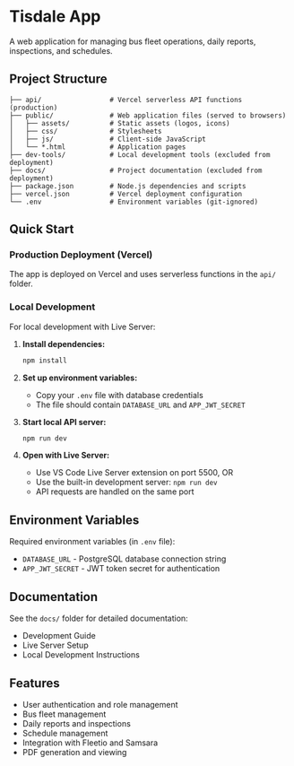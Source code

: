 # Tisdale App

A web application for managing bus fleet operations, daily reports, inspections, and schedules.

## Project Structure

```
├── api/                 # Vercel serverless API functions (production)
├── public/              # Web application files (served to browsers)
│   ├── assets/          # Static assets (logos, icons)
│   ├── css/             # Stylesheets
│   ├── js/              # Client-side JavaScript
│   └── *.html           # Application pages
├── dev-tools/           # Local development tools (excluded from deployment)
├── docs/                # Project documentation (excluded from deployment)
├── package.json         # Node.js dependencies and scripts
├── vercel.json          # Vercel deployment configuration
└── .env                 # Environment variables (git-ignored)
```

## Quick Start

### Production Deployment (Vercel)
The app is deployed on Vercel and uses serverless functions in the `api/` folder.

### Local Development
For local development with Live Server:

1. **Install dependencies:**
   ```bash
   npm install
   ```

2. **Set up environment variables:**
   - Copy your `.env` file with database credentials
   - The file should contain `DATABASE_URL` and `APP_JWT_SECRET`

3. **Start local API server:**
   ```bash
   npm run dev
   ```

4. **Open with Live Server:**
   - Use VS Code Live Server extension on port 5500, OR
   - Use the built-in development server: `npm run dev`
   - API requests are handled on the same port

## Environment Variables

Required environment variables (in `.env` file):
- `DATABASE_URL` - PostgreSQL database connection string
- `APP_JWT_SECRET` - JWT token secret for authentication

## Documentation

See the `docs/` folder for detailed documentation:
- Development Guide
- Live Server Setup
- Local Development Instructions

## Features

- User authentication and role management
- Bus fleet management
- Daily reports and inspections
- Schedule management
- Integration with Fleetio and Samsara
- PDF generation and viewing
